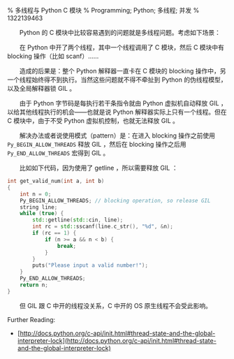 % 多线程与 Python C 模块
% Programming; Python; 多线程; 并发
% 1322139463

　　Python 的 C 模块中比较容易遇到的问题就是多线程问题。考虑如下场景：

　　在 Python 中开了两个线程，其中一个线程调用了 C 模块，然后 C 模块中有 blocking 操作（比如 scanf）……

　　造成的后果是：整个 Python 解释器一直卡在 C 模块的 blocking 操作中，另一个线程始终得不到执行。当然这些问题就不得不牵扯到 Python 的伪线程模型，以及全局解释器锁 GIL 。

　　由于 Python 字节码是每执行若干条指令就由 Python 虚拟机自动释放 GIL ，以给其他线程执行的机会——也就是说 Python 解释器实际上只有一个线程。但在 C 模块中，由于不受 Python 虚拟机控制，也就无法释放 GIL 。

　　解决办法或者说使用模式（pattern）是：在进入 blocking 操作之前使用 `Py_BEGIN_ALLOW_THREADS` 释放 GIL ，然后在 blocking 操作之后用 `Py_END_ALLOW_THREADS` 宏得到 GIL 。

　　比如如下代码，因为使用了 getline ，所以需要释放 GIL ：

```cpp
int get_valid_num(int a, int b)
{
	int n = 0;
	Py_BEGIN_ALLOW_THREADS; // blocking operation, so release GIL
	string line;
	while (true) {
		std::getline(std::cin, line);
		int rc = std::sscanf(line.c_str(), "%d", &n);
		if (rc == 1) {
			if (n >= a && n < b) {
				break;
			}
		}
		puts("Please input a valid number!");
	}
	Py_END_ALLOW_THREADS;
	return n;
}
```

　　但 GIL 跟 C 中开的线程没关系，C 中开的 OS 原生线程不会受此影响。

Further Reading:

* [http://docs.python.org/c-api/init.html#thread-state-and-the-global-interpreter-lock](http://docs.python.org/c-api/init.html#thread-state-and-the-global-interpreter-lock)
